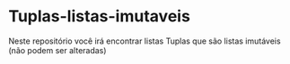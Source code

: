 # Tuplas-listas-imutaveis
Neste repositório você irá encontrar listas Tuplas que são listas imutáveis (não podem ser alteradas)
